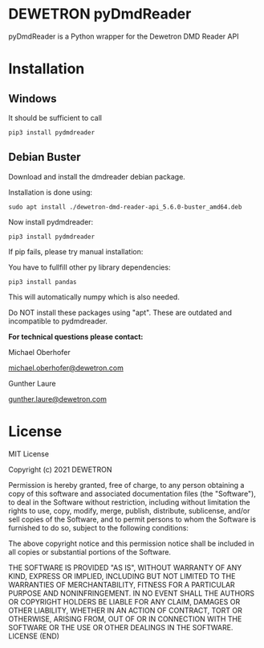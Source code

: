 # DEWETRON pyDmdReader

pyDmdReader is a Python wrapper for the Dewetron DMD Reader API 


# Installation

## Windows

It should be sufficient to call

```
pip3 install pydmdreader
```


## Debian Buster 

Download and install the dmdreader debian package.

Installation is done using:

```
sudo apt install ./dewetron-dmd-reader-api_5.6.0-buster_amd64.deb
```

Now install pydmdreader:
```
pip3 install pydmdreader
```


If pip fails, please try manual installation:


You have to fullfill other py library dependencies:

```
pip3 install pandas
```

This will automatically numpy which is also needed.

Do NOT install these packages using "apt".
These are outdated and incompatible to pydmdreader.


**For technical questions please contact:**

Michael Oberhofer 

michael.oberhofer@dewetron.com

Gunther Laure

gunther.laure@dewetron.com




# License
MIT License

Copyright (c) 2021 DEWETRON

Permission is hereby granted, free of charge, to any person obtaining a copy
of this software and associated documentation files (the "Software"), to deal
in the Software without restriction, including without limitation the rights
to use, copy, modify, merge, publish, distribute, sublicense, and/or sell
copies of the Software, and to permit persons to whom the Software is
furnished to do so, subject to the following conditions:

The above copyright notice and this permission notice shall be included in all
copies or substantial portions of the Software.

THE SOFTWARE IS PROVIDED "AS IS", WITHOUT WARRANTY OF ANY KIND, EXPRESS OR
IMPLIED, INCLUDING BUT NOT LIMITED TO THE WARRANTIES OF MERCHANTABILITY,
FITNESS FOR A PARTICULAR PURPOSE AND NONINFRINGEMENT. IN NO EVENT SHALL THE
AUTHORS OR COPYRIGHT HOLDERS BE LIABLE FOR ANY CLAIM, DAMAGES OR OTHER
LIABILITY, WHETHER IN AN ACTION OF CONTRACT, TORT OR OTHERWISE, ARISING FROM,
OUT OF OR IN CONNECTION WITH THE SOFTWARE OR THE USE OR OTHER DEALINGS IN THE
SOFTWARE.
LICENSE (END)